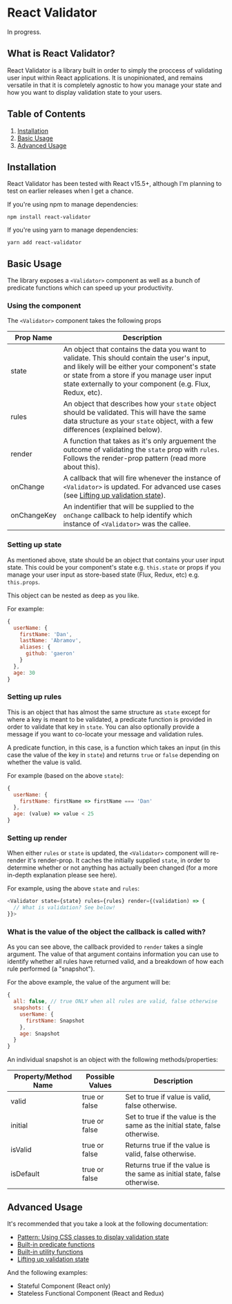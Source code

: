 # React Validator

In progress.

## What is React Validator?

React Validator is a library built in order to simply the proccess of validating user input within React applications. It is unopinionated, and remains versatile in that it is completely agnostic to how you manage your state and how you want to display validation state to your users.

## Table of Contents

1. [Installation](#installation)
2. [Basic Usage](#basic-usage)
3. [Advanced Usage](#advanced-usage)

## Installation

React Validator has been tested with React v15.5+, although I'm planning to test on earlier releases when I get a chance.

If you're using npm to manage dependencies:

```
npm install react-validator
```

If you're using yarn to manage dependencies:

```
yarn add react-validator
```

## Basic Usage

The library exposes a `<Validator>` component as well as a bunch of predicate functions which can speed up your productivity.

### Using the <Validator> component

The `<Validator>` component takes the following props

Prop Name | Description
--------- | -----------
state | An object that contains the data you want to validate. This should contain the user's input, and likely will be either your component's state or state from a store if you manage user input state externally to your component (e.g. Flux, Redux, etc).
rules | An object that describes how your `state` object should be validated. This will have the same data structure as your `state` object, with a few differences (explained below).
render | A function that takes as it's only arguement the outcome of validating the `state` prop with `rules`. Follows the render-prop pattern (read more about this).
onChange | A callback that will fire whenever the instance of `<Validator>` is updated. For advanced use cases (see [Lifting up validation state](docs/lifting-validation-state.md)).
onChangeKey | An indentifier that will be supplied to the `onChange` callback to help identify which instance of `<Validator>` was the callee.

### Setting up state

As mentioned above, state should be an object that contains your user input state. This could be your component's state e.g. `this.state` or props if you manage your user input as store-based state (Flux, Redux, etc) e.g. `this.props`.

This object can be nested as deep as you like.

For example:

```javascript
{
  userName: {
    firstName: 'Dan',
    lastName: 'Abramov',
    aliases: {
      github: 'gaeron'
    }
  },
  age: 30
}
```

### Setting up rules

This is an object that has almost the same structure as `state` except for where a key is meant to be validated, a predicate function is provided in order to validate that key in `state`. You can also optionally provide a message if you want to co-locate your message and validation rules.

A predicate function, in this case, is a function which takes an input (in this case the value of the key in `state`) and returns `true` or `false` depending on whether the value is valid.

For example (based on the above `state`):

```javascript
{
  userName: {
    firstName: firstName => firstName === 'Dan'
  },
  age: (value) => value < 25
}
```

### Setting up render

When either `rules` or `state` is updated, the `<Validator>` component will re-render it's render-prop. It caches the initially supplied `state`, in order to determine whether or not anything has actually been changed (for a more in-depth explanation please see here).


For example, using the above `state` and `rules`:

```javascript
<Validator state={state} rules={rules} render={(validation) => {
  // What is validation? See below!
}}>
```

### What is the value of the object the callback is called with?

As you can see above, the callback provided to `render` takes a single argument. The value of that argument contains information you can use to identify whether all rules have returned valid, and a breakdown of how each rule performed (a "snapshot").

For the above example, the value of the argument will be:

```javascript
{
  all: false, // true ONLY when all rules are valid, false otherwise
  snapshots: {
    userName: {
      firstName: Snapshot
    },
    age: Snapshot
  }
}
```

An individual snapshot is an object with the following methods/properties:

Property/Method Name | Possible Values | Description
-------------------- | --------------- | -----------
valid | true or false | Set to true if value is valid, false otherwise.
initial | true or false | Set to true if the value is the same as the initial state, false otherwise.
isValid | true or false | Returns true if the value is valid, false otherwise.
isDefault | true or false | Returns true if the value is the same as initial state, false otherwise.

## Advanced Usage

It's recommended that you take a look at the following documentation:

- [Pattern: Using CSS classes to display validation state](ocs/patterns-using-css-classes.md)
- [Built-in predicate functions](docs/builtin-predicates.md)
- [Built-in utility functions](docs/builtin-utility-functions.md)
- [Lifting up validation state](docs/lifting-validation-state.md)

And the following examples:

- Stateful Component (React only)
- Stateless Functional Component (React and Redux)